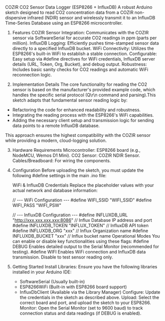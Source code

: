 COZIR CO2 Sensor Data Logger (ESP8266 + InfluxDB)
A robust Arduino sketch designed to read CO2 concentration data from a COZIR non-dispersive infrared (NDIR) sensor and wirelessly transmit it to an InfluxDB Time-Series Database using an ESP8266 microcontroller.

1. Features
COZIR Sensor Integration: Communicates with the COZIR sensor via SoftwareSerial for accurate CO2 readings in ppm (parts per million).
InfluxDB Logging: Efficiently pushes time-stamped sensor data directly to a specified InfluxDB bucket.
WiFi Connectivity: Utilizes the ESP8266's built-in WiFi to establish a stable connection.
Configurable: Easy setup via #define directives for WiFi credentials, InfluxDB server details (URL, Token, Org, Bucket), and debug output.
Robustness: Includes basic sanity checks for CO2 readings and automatic WiFi reconnection logic.

2. Implementation Details
The core functionality for reading the CO2 sensor is based on the manufacturer's provided example code, which handles the specific serial protocol (Q\r\n command and parsing).This sketch adapts that fundamental sensor reading logic by:

- Refactoring the code for enhanced readability and robustness.
- Integrating the reading process with the ESP8266's WiFi capabilities.
- Adding the necessary client setup and transmission logic for sending data points to a remote InfluxDB database.

This approach ensures the highest compatibility with the COZIR sensor while providing a modern, cloud-logging solution.

3. Hardware Requirements
Microcontroller: ESP8266 board (e.g., NodeMCU, Wemos D1 Mini).
CO2 Sensor: COZIR NDIR Sensor.
Cables/Breadboard: For wiring the components.

4. Configuration
Before uploading the sketch, you must update the following #define settings in the main .ino file:

	WiFi & InfluxDB Credentials
	Replace the placeholder values with your actual network and database information:
	
	// --- WiFi Configuration  ---
	#define WIFI_SSID "WIFI_SSID" 
	#define WIFI_PASS "WIFI_PSW" 
	
	// --- InfluxDB Configuration  ---
	#define INFLUXDB_URL "http://xxx.xxx.xxx.xxx:8086" 		// Influx Database IP address and port
	#define INFLUXDB_TOKEN "INFLUX_TOKEN"             		// InfluxDB API token
	#define INFLUXDB_ORG "xxx"                       	  	// Influx Organization name
	#define INFLUXDB_BUCKET "xxx"              				// Influx bucket name
	Operational Modes
	You can enable or disable key functionalities using these flags:
	#define DEBUG		Enables detailed output to the Serial Monitor (recommended for testing).
	#define WIFI		Enables WiFi connection and InfluxDB data transmission. Disable to test sensor reading only.

5. Getting Started
Install Libraries: Ensure you have the following libraries installed in your Arduino IDE:
	- SoftwareSerial (Usually built-in)
	- ESP8266WiFi (Built-in with ESP8266 board support)
	- InfluxDbClient (Available via the Library Manager)
Configure: Update the credentials in the sketch as described above.
Upload: Select the correct board and port, and upload the sketch to your ESP8266.
Monitor: Open the Serial Monitor (set to 9600 baud) to track connection status and data readings (if DEBUG is enabled).
